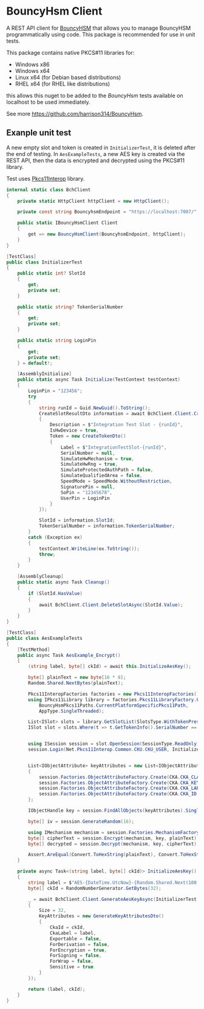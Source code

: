# BouncyHsm Client
A REST API client for [BouncyHSM](https://github.com/harrison314/BouncyHsm) that allows you to manage BouncyHSM programmatically using code. This package is recommended for use in unit tests.

This package contains native PKCS#11 libraries for:
* Windows x86
* Windows x64
* Linux x64 (for Debian based distributions)
* RHEL x64 (for RHEL like distributions)

this allows this nuget to be added to the _BouncyHsm_ tests available on localhost to be used immediately.

See more <https://github.com/harrison314/BouncyHsm>.


## Exanple unit test
A new empty slot and token is created in `InitializerTest`, it is deleted after the end of testing. 
In `AesExampleTests`, a new AES key is created via the REST API, then the data is encrypted and decrypted using the PKCS#11 library.

Test uses [Pkcs11Interop](https://www.nuget.org/packages/Pkcs11Interop) library.

```cs
internal static class BchClient
{
    private static HttpClient httpClient = new HttpClient();

    private const string BouncyhsmEndpoint = "https://localhost:7007/";

    public static IBouncyHsmClient Client
    {
        get => new BouncyHsmClient(BouncyhsmEndpoint, httpClient);
    }
}

[TestClass]
public class InitializerTest
{
    public static int? SlotId
    {
        get;
        private set;
    }

    public static string? TokenSerialNumber
    {
        get;
        private set;
    }

    public static string LoginPin
    {
        get;
        private set;
    } = default!;

    [AssemblyInitialize]
    public static async Task Initialize(TestContext testContext)
    {
        LoginPin = "123456";
        try
        {
            string runId = Guid.NewGuid().ToString();
            CreateSlotResultDto information = await BchClient.Client.CreateSlotAsync(new CreateSlotDto()
            {
                Description = $"Integration Test Slot - {runId}",
                IsHwDevice = true,
                Token = new CreateTokenDto()
                {
                    Label = $"IntegrationTestSlot-{runId}",
                    SerialNumber = null,
                    SimulateHwMechanism = true,
                    SimulateHwRng = true,
                    SimulateProtectedAuthPath = false,
                    SimulateQualifiedArea = false,
                    SpeedMode = SpeedMode.WithoutRestriction,
                    SignaturePin = null,
                    SoPin = "12345678",
                    UserPin = LoginPin
                }
            });

            SlotId = information.SlotId;
            TokenSerialNumber = information.TokenSerialNumber;
        }
        catch (Exception ex)
        {
            testContext.WriteLine(ex.ToString());
            throw;
        }
    }

    [AssemblyCleanup]
    public static async Task Cleanup()
    {
        if (SlotId.HasValue)
        {
            await BchClient.Client.DeleteSlotAsync(SlotId.Value);
        }
    }
}

[TestClass]
public class AesExampleTests
{
    [TestMethod]
    public async Task AesExample_Encrypt()
    {
        (string label, byte[] ckId) = await this.InitializeAesKey();

        byte[] plainText = new byte[16 * 8];
        Random.Shared.NextBytes(plainText);

        Pkcs11InteropFactories factories = new Pkcs11InteropFactories();
        using IPkcs11Library library = factories.Pkcs11LibraryFactory.LoadPkcs11Library(factories,
            BouncyHsmPkcs11Paths.CurrentPlatformSpecificPkcs11Path,
            AppType.SingleThreaded);

        List<ISlot> slots = library.GetSlotList(SlotsType.WithTokenPresent);
        ISlot slot = slots.Where(t => t.GetTokenInfo().SerialNumber == InitializerTest.TokenSerialNumber).Single();


        using ISession session = slot.OpenSession(SessionType.ReadOnly);
        session.Login(Net.Pkcs11Interop.Common.CKU.CKU_USER, InitializerTest.LoginPin);


        List<IObjectAttribute> keyAttributes = new List<IObjectAttribute>()
        {
            session.Factories.ObjectAttributeFactory.Create(CKA.CKA_CLASS, Net.Pkcs11Interop.Common.CKO.CKO_SECRET_KEY),
            session.Factories.ObjectAttributeFactory.Create(CKA.CKA_KEY_TYPE, Net.Pkcs11Interop.Common.CKK.CKK_AES),
            session.Factories.ObjectAttributeFactory.Create(CKA.CKA_LABEL, label),
            session.Factories.ObjectAttributeFactory.Create(CKA.CKA_ID, ckId),
        };

        IObjectHandle key = session.FindAllObjects(keyAttributes).Single();

        byte[] iv = session.GenerateRandom(16);

        using IMechanism mechanism = session.Factories.MechanismFactory.Create(CKM.CKM_AES_CBC_PAD, iv);
        byte[] cipherText = session.Encrypt(mechanism, key, plainText);
        byte[] decrypted = session.Decrypt(mechanism, key, cipherText);

        Assert.AreEqual(Convert.ToHexString(plainText), Convert.ToHexString(decrypted));
    }

    private async Task<(string label, byte[] ckId)> InitializeAesKey()
    {
        string label = $"AES-{DateTime.UtcNow}-{Random.Shared.Next(100, 999)}";
        byte[] ckId = RandomNumberGenerator.GetBytes(32);

        _ = await BchClient.Client.GenerateAesKeyAsync(InitializerTest.SlotId!.Value, new GenerateAesKeyRequestDto()
        {
            Size = 32,
            KeyAttributes = new GenerateKeyAttributesDto()
            {
                CkaId = ckId,
                CkaLabel = label,
                Exportable = false,
                ForDerivation = false,
                ForEncryption = true,
                ForSigning = false,
                ForWrap = false,
                Sensitive = true
            }
        });

        return (label, ckId);
    }
}
```